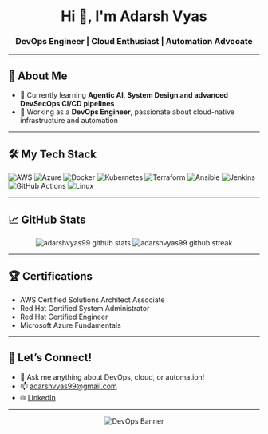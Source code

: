 <!-- GitHub Profile README for DevOps Engineer -->

<h1 align="center">Hi 👋, I'm Adarsh Vyas</h1>
<h3 align="center">DevOps Engineer | Cloud Enthusiast | Automation Advocate</h3>

---

## 🚀 About Me

- 🌱 Currently learning **Agentic AI, System Design and advanced DevSecOps CI/CD pipelines**
- 💼 Working as a **DevOps Engineer**, passionate about cloud-native infrastructure and automation

---

## 🛠️ My Tech Stack

![AWS](https://img.shields.io/badge/AWS-232F3E?style=for-the-badge&logo=amazonaws&logoColor=white)
![Azure](https://img.shields.io/badge/Azure-0078D4?style=for-the-badge&logo=microsoftazure&logoColor=white)
![Docker](https://img.shields.io/badge/Docker-2496ED?style=for-the-badge&logo=docker&logoColor=white)
![Kubernetes](https://img.shields.io/badge/Kubernetes-326CE5?style=for-the-badge&logo=kubernetes&logoColor=white)
![Terraform](https://img.shields.io/badge/Terraform-7B42BC?style=for-the-badge&logo=terraform&logoColor=white)
![Ansible](https://img.shields.io/badge/Ansible-000000?style=for-the-badge&logo=Ansible&logoColor=white)
![Jenkins](https://img.shields.io/badge/Jenkins-D24939?style=for-the-badge&logo=jenkins&logoColor=white)
![GitHub Actions](https://img.shields.io/badge/GitHub%20Actions-2088FF?style=for-the-badge&logo=github-actions&logoColor=white)
![Linux](https://img.shields.io/badge/Linux-FCC624?style=for-the-badge&logo=linux&logoColor=black)

---

## 📈 GitHub Stats

<p align="center">
  <img src="https://github-readme-stats.vercel.app/api?username=adarshvyas99&show_icons=true&hide_title=true&hide_border=true&count_private=true&theme=radical" alt="adarshvyas99 github stats" />
  <img src="https://github-readme-streak-stats.herokuapp.com/?user=adarshvyas99&theme=radical&hide_border=true" alt="adarshvyas99 github streak" />
</p>

---
## 🏆 Certifications

- AWS Certified Solutions Architect Associate
- Red Hat Certified System Administrator
- Red Hat Certified Engineer
- Microsoft Azure Fundamentals
---

## 🤝 Let’s Connect!

- 💬 Ask me anything about DevOps, cloud, or automation!
- 📫 [adarshvyas99@gmail.com](mailto:adarshvyas99@gmail.com)
- 🌐 [LinkedIn](https://linkedin.com/in/adarshvyas99)

---

<p align="center">
  <img src="https://github.com/adarshvyas99/adarshvyas99/raw/main/devops-banner.gif" alt="DevOps Banner" />
</p>
